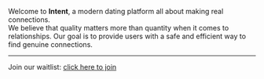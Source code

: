 Welcome to <b>Intent</b>, a modern dating platform all about making real connections.<br>
We believe that quality matters more than quantity when it comes to relationships. Our goal is to provide users with a safe and efficient way to find genuine connections.

<hr>
Join our waitlist: <a href="https://airtable.com/appzW2QgcqUi3I9fQ/shrr3LJNg0x8DNxUq">click here to join</a>
